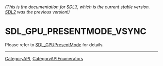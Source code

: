 ###### (This is the documentation for SDL3, which is the current stable version. [SDL2](https://wiki.libsdl.org/SDL2/) was the previous version!)
# SDL_GPU_PRESENTMODE_VSYNC

Please refer to [SDL_GPUPresentMode](SDL_GPUPresentMode) for details.

----
[CategoryAPI](CategoryAPI), [CategoryAPIEnumerators](CategoryAPIEnumerators)

